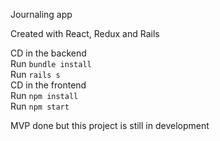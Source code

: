 Journaling app

Created with React, Redux and Rails
   
CD in the backend   
Run ```bundle install```   
Run ```rails s```   
CD in the frontend   
Run ```npm install```    
Run ```npm start```   

MVP done but this project is still in development
